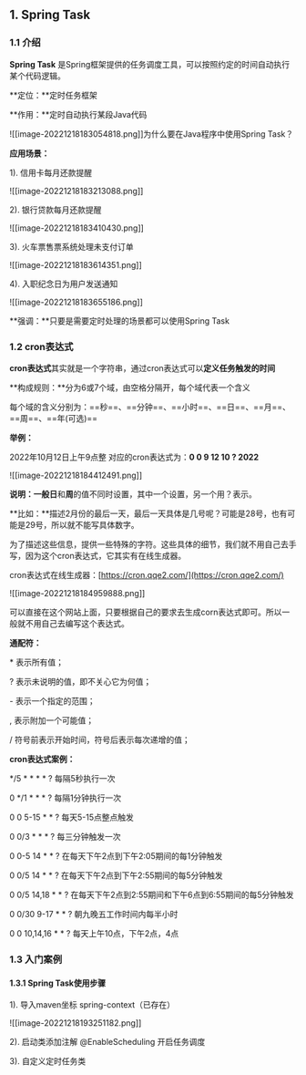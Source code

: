## 1. Spring Task

### 1.1 介绍

**Spring Task** 是Spring框架提供的任务调度工具，可以按照约定的时间自动执行某个代码逻辑。

**定位：**定时任务框架

**作用：**定时自动执行某段Java代码



![[image-20221218183054818.png]]为什么要在Java程序中使用Spring Task？

**应用场景：**

1). 信用卡每月还款提醒

![[image-20221218183213088.png]]



2). 银行贷款每月还款提醒

![[image-20221218183410430.png]]


3). 火车票售票系统处理未支付订单

![[image-20221218183614351.png]]



4). 入职纪念日为用户发送通知

![[image-20221218183655186.png]]

**强调：**只要是需要定时处理的场景都可以使用Spring Task

### 1.2 cron表达式

**cron表达式**其实就是一个字符串，通过cron表达式可以**定义任务触发的时间**

**构成规则：**分为6或7个域，由空格分隔开，每个域代表一个含义

每个域的含义分别为：==秒==、==分钟==、==小时==、==日==、==月==、==周==、==年(可选)==

**举例：**

2022年10月12日上午9点整 对应的cron表达式为：**0 0 9 12 10 ? 2022**

![[image-20221218184412491.png]]

**说明：**一般**日**和**周**的值不同时设置，其中一个设置，另一个用？表示。



**比如：**描述2月份的最后一天，最后一天具体是几号呢？可能是28号，也有可能是29号，所以就不能写具体数字。

为了描述这些信息，提供一些特殊的字符。这些具体的细节，我们就不用自己去手写，因为这个cron表达式，它其实有在线生成器。

cron表达式在线生成器：[https://cron.qqe2.com/](https://cron.qqe2.com/)

![[image-20221218184959888.png]]

可以直接在这个网站上面，只要根据自己的要求去生成corn表达式即可。所以一般就不用自己去编写这个表达式。

**通配符：**

\* 表示所有值； 

? 表示未说明的值，即不关心它为何值； 

\- 表示一个指定的范围； 

, 表示附加一个可能值； 

/ 符号前表示开始时间，符号后表示每次递增的值；

**cron表达式案例：**

*/5 * * * * ? 每隔5秒执行一次

0 */1 * * * ? 每隔1分钟执行一次

0 0 5-15 * * ? 每天5-15点整点触发

0 0/3 * * * ? 每三分钟触发一次

0 0-5 14 * * ? 在每天下午2点到下午2:05期间的每1分钟触发 

0 0/5 14 * * ? 在每天下午2点到下午2:55期间的每5分钟触发

0 0/5 14,18 * * ? 在每天下午2点到2:55期间和下午6点到6:55期间的每5分钟触发

0 0/30 9-17 * * ? 朝九晚五工作时间内每半小时

0 0 10,14,16 * * ? 每天上午10点，下午2点，4点 

### 1.3 入门案例

#### 1.3.1 Spring Task使用步骤

1). 导入maven坐标 spring-context（已存在）

![[image-20221218193251182.png]]

2). 启动类添加注解 @EnableScheduling 开启任务调度

3). 自定义定时任务类